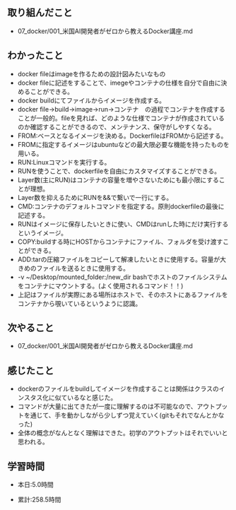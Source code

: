 ## 取り組んだこと
- 07_docker/001_米国AI開発者がゼロから教えるDocker講座.md
 
## わかったこと
- docker fileはimageを作るための設計図みたいなもの
- docker fileに記述をすることで、imegeやコンテナの仕様を自分で自由に決めることができる。
- docker buildにてファイルからイメージを作成する。
- docker file→build→image→run→コンテナ　の過程でコンテナを作成することが一般的。fileを見れば、どのような仕様でコンテナが作成されているのか確認することができるので、メンテナンス、保守がしやすくなる。
- FROM:ベースとなるイメージを決める。DockerfileはFROMから記述する。
- FROMに指定するイメージはubuntuなどの最大限必要な機能を持ったものを用いる。
- RUN:Linuxコマンドを実行する。
- RUNを使うことで、dockerfileを自由にカスタマイズすることができる。
- Layer数(主にRUN)はコンテナの容量を増やさないためにも最小限にすることが理想。
- Layer数を抑えるためにRUNを&&で繋いで一行にする。
- CMD:コンテナのデフォルトコマンドを指定する。原則dockerfileの最後に記述する。
- RUNはイメージに保存したいときに使い、CMDはrunした時にだけ実行するというイメージ。
- COPY:buildする時にHOSTからコンテナにファイル、フォルダを受け渡すことができる。
- ADD:tarの圧縮ファイルをコピーして解凍したいときに使用する。容量が大きめのファイルを送るときに使用する。
- -v ~/Desktop/mounted_folder:/new_dir<image> bashでホストのファイルシステムをコンテナにマウントする。(よく使用されるコマンド！！)
- 上記はファイルが実際にある場所はホストで、そのホストにあるファイルをコンテナから覗いているというように認識。

## 次やること
- 07_docker/001_米国AI開発者がゼロから教えるDocker講座.md


## 感じたこと
- dockerのファイルをbuildしてイメージを作成することは関係はクラスのインスタス化に似ているなと感じた。
- コマンドが大量に出てきたが一度に理解するのは不可能なので、アウトプットを通じて、手を動かしながら少しずつ覚えていく(gitもそれでなんとかなった)
- 全体の概念がなんとなく理解はできた。初学のアウトプットはそれでいいと思われる。




## 学習時間
- 本日:5.0時間

- 累計:258.5時間
